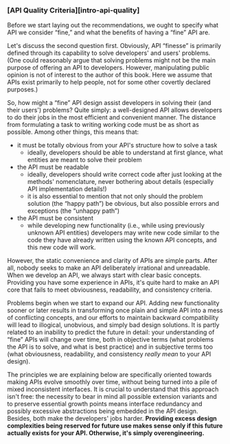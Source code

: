### [API Quality Criteria][intro-api-quality]

Before we start laying out the recommendations, we ought to specify what API we consider “fine,” and what the benefits of having a “fine” API are.

Let's discuss the second question first. Obviously, API “finesse” is primarily defined through its capability to solve developers' and users' problems. (One could reasonably argue that solving problems might not be the main purpose of offering an API to developers. However, manipulating public opinion is not of interest to the author of this book. Here we assume that APIs exist primarily to help people, not for some other covertly declared purposes.)

So, how might a “fine” API design assist developers in solving their (and their users') problems? Quite simply: a well-designed API allows developers to do their jobs in the most efficient and convenient manner. The distance from formulating a task to writing working code must be as short as possible. Among other things, this means that:
  * it must be totally obvious from your API's structure how to solve a task
      * ideally, developers should be able to understand at first glance, what entities are meant to solve their problem
  * the API must be readable
      * ideally, developers should write correct code after just looking at the methods' nomenclature, never bothering about details (especially API implementation details!)
      * it is also essential to mention that not only should the problem solution (the “happy path”) be obvious, but also possible errors and exceptions (the “unhappy path”)
  * the API must be consistent
      * while developing new functionality (i.e., while using previously unknown API entities) developers may write new code similar to the code they have already written using the known API concepts, and this new code will work.

However, the static convenience and clarity of APIs are simple parts. After all, nobody seeks to make an API deliberately irrational and unreadable. When we develop an API, we always start with clear basic concepts. Providing you have some experience in APIs, it's quite hard to make an API core that fails to meet obviousness, readability, and consistency criteria.

Problems begin when we start to expand our API. Adding new functionality sooner or later results in transforming once plain and simple API into a mess of conflicting concepts, and our efforts to maintain backward compatibility will lead to illogical, unobvious, and simply bad design solutions. It is partly related to an inability to predict the future in detail: your understanding of “fine” APIs will change over time, both in objective terms (what problems the API is to solve, and what is best practice) and in subjective terms too (what obviousness, readability, and consistency *really mean* to your API design).

The principles we are explaining below are specifically oriented towards making APIs evolve smoothly over time, without being turned into a pile of mixed inconsistent interfaces. It is crucial to understand that this approach isn't free: the necessity to bear in mind all possible extension variants and to preserve essential growth points means interface redundancy and possibly excessive abstractions being embedded in the API design. Besides, both make the developers' jobs harder. **Providing excess design complexities being reserved for future use makes sense only if this future actually exists for your API. Otherwise, it's simply overengineering.**

